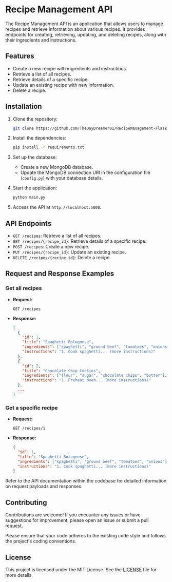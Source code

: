 # Recipe Management API

The Recipe Management API is an application that allows users to manage recipes and retrieve information about various recipes. It provides endpoints for creating, retrieving, updating, and deleting recipes, along with their ingredients and instructions.

## Features

- Create a new recipe with ingredients and instructions.
- Retrieve a list of all recipes.
- Retrieve details of a specific recipe.
- Update an existing recipe with new information.
- Delete a recipe.

## Installation

1. Clone the repository:

   ```bash
   git clone https://github.com/TheDayDreamer01/RecipeManagement-Flask-API.git
   ```

2. Install the dependencies:

   ```bash
   pip install -r requirements.txt
   ```

3. Set up the database:

   - Create a new MongoDB database.
   - Update the MongoDB connection URI in the configuration file (`config.py`) with your database details.

4. Start the application:

   ```bash
   python main.py
   ```

5. Access the API at `http://localhost:5000`.

## API Endpoints

- `GET /recipes`: Retrieve a list of all recipes.
- `GET /recipes/{recipe_id}`: Retrieve details of a specific recipe.
- `POST /recipes`: Create a new recipe.
- `PUT /recipes/{recipe_id}`: Update an existing recipe.
- `DELETE /recipes/{recipe_id}`: Delete a recipe.

## Request and Response Examples

### Get all recipes

- **Request:**

  ```http
  GET /recipes
  ```

- **Response:**

  ```json
  [
    {
      "id": 1,
      "title": "Spaghetti Bolognese",
      "ingredients": ["spaghetti", "ground beef", "tomatoes", "onions"],
      "instructions": "1. Cook spaghetti... (more instructions)"
    },
    {
      "id": 2,
      "title": "Chocolate Chip Cookies",
      "ingredients": ["flour", "sugar", "chocolate chips", "butter"],
      "instructions": "1. Preheat oven... (more instructions)"
    },
    ...
  ]
  ```

### Get a specific recipe

- **Request:**

  ```http
  GET /recipes/1
  ```

- **Response:**

  ```json
  {
    "id": 1,
    "title": "Spaghetti Bolognese",
    "ingredients": ["spaghetti", "ground beef", "tomatoes", "onions"],
    "instructions": "1. Cook spaghetti... (more instructions)"
  }
  ```

Refer to the API documentation within the codebase for detailed information on request payloads and responses.

## Contributing

Contributions are welcome! If you encounter any issues or have suggestions for improvement, please open an issue or submit a pull request.

Please ensure that your code adheres to the existing code style and follows the project's coding conventions.

## License

This project is licensed under the MIT License. See the [LICENSE](LICENSE) file for more details.

